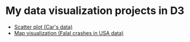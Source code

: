 # My data visualization projects in D3

* [Scatter plot (Car's data)](http://bl.ocks.org/nikhiltitus/raw/2a3a92b9c82eb76de8896ba3b935146a/)
* [Map visualization (Falal crashes in USA data)](https://bl.ocks.org/nikhiltitus/raw/2c06fbac409faa6e15c2318d4a246a3a/)
